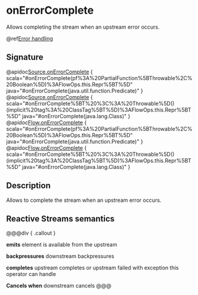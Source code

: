 # onErrorComplete

Allows completing the stream when an upstream error occurs.

@ref[Error handling](../index.md#error-handling)

## Signature

@apidoc[Source.onErrorComplete](Source) { scala="#onErrorComplete(pf%3A%20PartialFunction%5BThrowable%2C%20Boolean%5D)%3AFlowOps.this.Repr%5BT%5D" java="#onErrorComplete(java.util.function.Predicate)" }
@apidoc[Source.onErrorComplete](Source) { scala="#onErrorComplete%5BT%20%3C%3A%20Throwable%5D()(implicit%20tag%3A%20ClassTag%5BT%5D)%3AFlowOps.this.Repr%5BT%5D" java="#onErrorComplete(java.lang.Class)" }
@apidoc[Flow.onErrorComplete](Flow) { scala="#onErrorComplete(pf%3A%20PartialFunction%5BThrowable%2C%20Boolean%5D)%3AFlowOps.this.Repr%5BT%5D" java="#onErrorComplete(java.util.function.Predicate)" }
@apidoc[Flow.onErrorComplete](Flow) { scala="#onErrorComplete%5BT%20%3C%3A%20Throwable%5D()(implicit%20tag%3A%20ClassTag%5BT%5D)%3AFlowOps.this.Repr%5BT%5D" java="#onErrorComplete(java.lang.Class)" }

## Description

Allows to complete the stream when an upstream error occurs.

## Reactive Streams semantics

@@@div { .callout }

**emits** element is available from the upstream

**backpressures** downstream backpressures

**completes** upstream completes or upstream failed with exception this operator can handle

**Cancels when** downstream cancels
@@@

